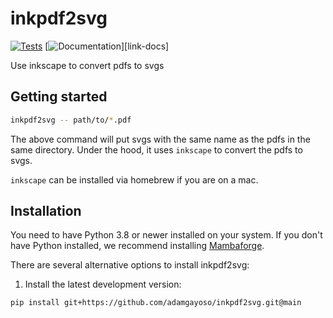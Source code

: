 # inkpdf2svg

[![Tests][badge-tests]][link-tests]
[![Documentation][badge-docs]][link-docs]

[badge-tests]: https://img.shields.io/github/actions/workflow/status/adamgayoso/inkpdf2svg/test.yaml?branch=main
[link-tests]: https://github.com/adamgayoso/inkpdf2svg/actions/workflows/test.yml
[badge-docs]: https://img.shields.io/readthedocs/inkpdf2svg

Use inkscape to convert pdfs to svgs

## Getting started

```bash
inkpdf2svg -- path/to/*.pdf
```

The above command will put svgs with the same name as the pdfs in the same directory. Under the hood, it uses `inkscape` to convert the pdfs to svgs.

`inkscape` can be installed via homebrew if you are on a mac.

## Installation

You need to have Python 3.8 or newer installed on your system. If you don't have
Python installed, we recommend installing [Mambaforge](https://github.com/conda-forge/miniforge#mambaforge).

There are several alternative options to install inkpdf2svg:

<!--
1) Install the latest release of `inkpdf2svg` from `PyPI <https://pypi.org/project/inkpdf2svg/>`_:

```bash
pip install inkpdf2svg
```
-->

1. Install the latest development version:

```bash
pip install git+https://github.com/adamgayoso/inkpdf2svg.git@main
```
